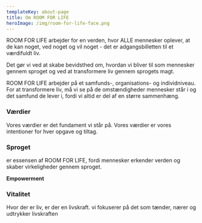 ```yaml
---
templateKey: about-page
title: Om ROOM FOR LIFE
heroImage: /img/room-for-life-face.png
---
```

ROOM FOR LIFE arbejder for en verden, hvor ALLE mennesker oplever, at de kan noget, ved noget og vil noget - det er adgangsbilletten til et værdifuldt liv.

Det gør vi ved at skabe bevidsthed om, hvordan vi bliver til som mennesker gennem sproget og ved at transformere liv gennem sprogets magt.

ROOM FOR LIFE arbejder på et samfunds-, organisations- og individniveau. For at transformere liv, må vi se på de omstændigheder mennesker står i og det samfund de lever i, fordi vi altid er del af en større sammenhæng. 

### Værdier

Vores værdier er det fundament vi står på. Vores værdier er vores intentioner for hver opgave og tiltag. 

### Sproget

er essensen af ROOM FOR LIFE, fordi mennesker erkender verden og skaber virkeligheder gennem sproget. 

**Empowerment**  

### Vitalitet

Hvor der er liv, er der en livskraft. vi fokuserer på det som tænder, nærer og udtrykker livskraften
